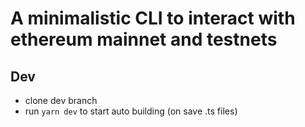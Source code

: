 # A minimalistic CLI to interact with ethereum mainnet and testnets

## Dev

* clone dev branch
* run `yarn dev` to start auto building (on save .ts files)